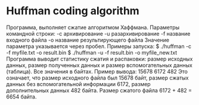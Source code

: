 # Huffman coding algorithm
Программа, выполняет сжатие алгоритмом Хаффмана.
Параметры командной строки:
-c архивирование
-u разархивирование
-f название входного файла
-o название результирующего файла
Значение параметра указывается через пробел.
Примеры запуска: $ ./huffman -c -f myfile.txt -o result.bin $ ./huffman -u -f result.bin -o myfile_new.txt
Программа выводит статистику сжатия и распаковки: размер исходных данных, размер полученных данных и размер вспомогательных данных (таблица). Все значения в байтах.
Пример вывода:
15678
6172
482
Это означает, что размер исходного файла был 15678 байт, размер сжатых данных без вспомогательной информации 6172, размер дополнительных данных 482 байта. Размер сжатого файла 6172 + 482 = 6654 байта.
